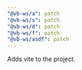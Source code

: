 ```yaml
---
"@vb-ws/a": patch
"@vb-ws/s": patch
"@vb-ws/d": patch
"@vb-ws/f": patch
"@vb-ws/asdf": patch
---
```


Adds vite to the project.
